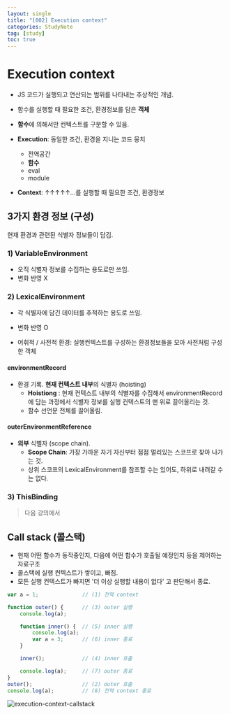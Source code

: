```yaml
---
layout: single
title: "[002] Execution context"
categories: StudyNote
tag: [study]
toc: true
---
```

# Execution context
- JS 코드가 실행되고 연산되는 범위를 나타내는 추상적인 개념.
- 함수를 실행할 때 필요한 조건, 환경정보를 담은 **객체**
- **함수**에 의해서만 컨텍스트를 구분할 수 있음.

- **Execution**: 동일한 조건, 환경을 지니는 코드 뭉치
    - 전역공간
    - **함수**
    - eval
    - module

- **Context**: ↑↑↑↑↑...를 실행할 때 필요한 조건, 환경정보

## 3가지 환경 정보 (구성)
현재 환경과 관련된 식별자 정보들이 담김.
### 1) VariableEnvironment
- 오직 식별자 정보를 수집하는 용도로만 쓰임.
- 변화 반영 X

### 2) LexicalEnvironment
- 각 식별자에 담긴 데이터를 추적하는 용도로 쓰임.
- 변화 반영 O

- 어휘적 / 사전적 환경: 실행컨텍스트를 구성하는 환경정보들을 모아 사전처럼 구성한 객체  

#### environmentRecord
- 환경 기록. **현재 컨텍스트 내부**의 식별자 (hoisting)
    - **Hoistiong** : 현재 컨텍스트 내부의 식별자를 수집해서 environmentRecord에 담는 과정에서 식별자 정보를 실행 컨텍스트의 맨 위로 끌어올리는 것.
    - 함수 선언문 전체를 끌어올림.  

#### outerEnvironmentReference
- **외부** 식별자 (scope chain).  
    - **Scope Chain**: 가장 가까운 자기 자신부터 점점 멀리있는 스코프로 찾아 나가는 것.
    - 상위 스코프의 LexicalEnvironment를 참조할 수는 있어도, 하위로 내려갈 수는 없다.

### 3) ThisBinding
> 다음 강의에서

## Call stack (콜스택)
- 현재 어떤 함수가 동작중인지, 다음에 어떤 함수가 호출될 예정인지 등을 제어하는 자료구조
- 콜스택에 실행 컨텍스트가 쌓이고, 빠짐. 
- 모든 실행 컨텍스트가 빠지면 '더 이상 실행할 내용이 없다' 고 판단해서 종료.

```js
var a = 1;              // (1) 전역 context

function outer() {      // (3) outer 실행
    console.log(a);

    function inner() {  // (5) inner 실행
        console.log(a);
        var a = 3;      // (6) inner 종료
    }

    inner();            // (4) inner 호출

    console.log(a);     // (7) outer 종료
}
outer();                // (2) outer 호출
console.log(a);         // (8) 전역 context 종료
```

![execution-context-callstack](https://user-images.githubusercontent.com/85465265/148678458-c5c8e559-8481-4d42-a043-7f6026b0a330.gif)